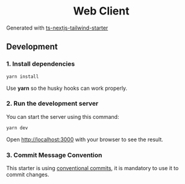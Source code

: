 <div align="center">
  <h1>Web Client</h1>
</div>

Generated with
[ts-nextjs-tailwind-starter](https://github.com/theodorusclarence/ts-nextjs-tailwind-starter)

## Development

### 1. Install dependencies

```bash
yarn install
```

Use **yarn** so the husky hooks can work properly.

### 2. Run the development server

You can start the server using this command:

```bash
yarn dev
```

Open [http://localhost:3000](http://localhost:3000) with your browser to see the
result.

### 3. Commit Message Convention

This starter is using
[conventional commits](https://www.conventionalcommits.org/en/v1.0.0/), it is
mandatory to use it to commit changes.
